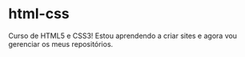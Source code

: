 # html-css
 Curso de HTML5 e CSS3!
 Estou aprendendo a criar sites e agora vou gerenciar os meus repositórios.
